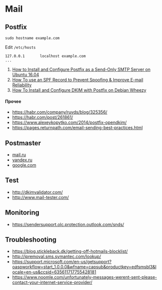 # Mail

## Postfix

```
sudo hostname example.com
```

Edit `/etc/hosts`
```
127.0.0.1       localhost example.com
...
```

1. [How to Install and Configure Postfix as a Send-Only SMTP Server on Ubuntu 16.04](https://www.digitalocean.com/community/tutorials/how-to-install-and-configure-postfix-as-a-send-only-smtp-server-on-ubuntu-16-04)
2. [How To use an SPF Record to Prevent Spoofing & Improve E-mail Reliability](https://www.digitalocean.com/community/tutorials/how-to-use-an-spf-record-to-prevent-spoofing-improve-e-mail-reliability)
3. [How To Install and Configure DKIM with Postfix on Debian Wheezy](https://www.digitalocean.com/community/tutorials/how-to-install-and-configure-dkim-with-postfix-on-debian-wheezy)

#### Прочее
* https://habr.com/company/ruvds/blog/325356/
* https://habr.com/post/261861/
* https://www.alexeykopytko.com/2014/postfix-opendkim/
* https://pages.returnpath.com/email-sending-best-practices.html


## Postmaster

* [mail.ru](https://postmaster.mail.ru/)
* [yandex.ru](https://postoffice.yandex.ru/)
* [google.com](https://postmaster.google.com/)


## Test

* http://dkimvalidator.com/
* http://www.mail-tester.com/

## Monitoring

* https://sendersupport.olc.protection.outlook.com/snds/

## Troubleshooting

* https://blog.stickleback.dk/getting-off-hotmails-blocklist/
* http://ipremoval.sms.symantec.com/lookup/
* https://support.microsoft.com/en-us/getsupport?oaspworkflow=start_1.0.0.0&wfname=capsub&productkey=edfsmsbl3&locale=en-us&ccsid=635611717755428181
* https://www.noomle.com/unfortunately-messages-werent-sent-please-contact-your-internet-service-provider/

